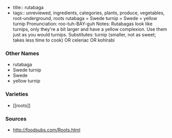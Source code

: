 - title:: rutabaga
- tags:: unreviewed, ingredients, categories, plants, produce, vegetables, root-underground, roots
rutabaga = Swede turnip = Swede = yellow turnip Pronunciation: roo-tuh-BAY-guh Notes: Rutabagas look like turnips, only they're a bit larger and have a yellow complexion. Use them just as you would turnips. Substitutes: turnip (smaller, not as sweet; takes less time to cook) OR celeriac OR kohlrabi

### Other Names

* rutabaga
* Swede turnip
* Swede
* yellow turnip

### Varieties

* [[roots]]

### Sources
* http://foodsubs.com/Roots.html
